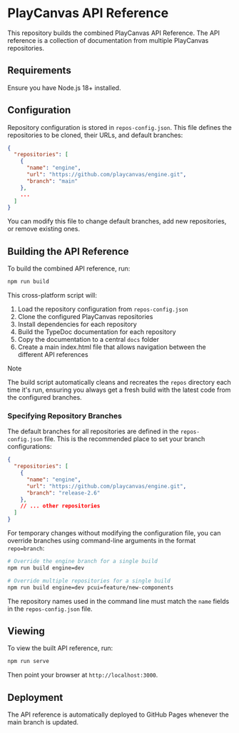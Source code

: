 # PlayCanvas API Reference

This repository builds the combined PlayCanvas API Reference. The API reference is a collection of documentation from multiple PlayCanvas repositories.

## Requirements

Ensure you have Node.js 18+ installed.

## Configuration

Repository configuration is stored in `repos-config.json`. This file defines the repositories to be cloned, their URLs, and default branches:

```json
{
  "repositories": [
    {
      "name": "engine",
      "url": "https://github.com/playcanvas/engine.git",
      "branch": "main"
    },
    ...
  ]
}
```

You can modify this file to change default branches, add new repositories, or remove existing ones.

## Building the API Reference

To build the combined API reference, run:

```bash
npm run build
```

This cross-platform script will:

1. Load the repository configuration from `repos-config.json`
2. Clone the configured PlayCanvas repositories
3. Install dependencies for each repository
4. Build the TypeDoc documentation for each repository
5. Copy the documentation to a central `docs` folder
6. Create a main index.html file that allows navigation between the different API references

> [!NOTE]  
> The build script automatically cleans and recreates the `repos` directory each time it's run, ensuring you always get a fresh build with the latest code from the configured branches.

### Specifying Repository Branches

The default branches for all repositories are defined in the `repos-config.json` file. This is the recommended place to set your branch configurations:

```json
{
  "repositories": [
    {
      "name": "engine",
      "url": "https://github.com/playcanvas/engine.git",
      "branch": "release-2.6"
    },
    // ... other repositories
  ]
}
```

For temporary changes without modifying the configuration file, you can override branches using command-line arguments in the format `repo=branch`:

```bash
# Override the engine branch for a single build
npm run build engine=dev

# Override multiple repositories for a single build
npm run build engine=dev pcui=feature/new-components
```

The repository names used in the command line must match the `name` fields in the `repos-config.json` file.

## Viewing

To view the built API reference, run:

```bash
npm run serve
```

Then point your browser at `http://localhost:3000`.

## Deployment

The API reference is automatically deployed to GitHub Pages whenever the main branch is updated.
